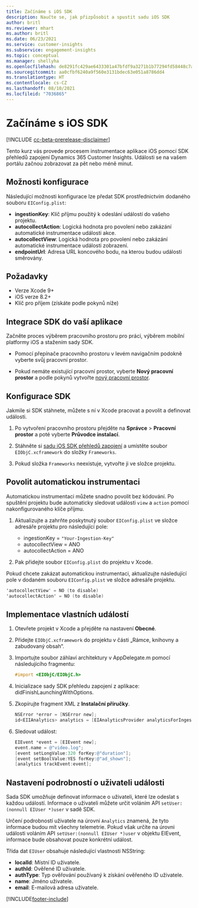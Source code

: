 ```yaml
---
title: Začínáme s iOS SDK
description: Naučte se, jak přizpůsobit a spustit sadu iOS SDK
author: britl
ms.reviewer: mhart
ms.author: britl
ms.date: 06/23/2021
ms.service: customer-insights
ms.subservice: engagement-insights
ms.topic: conceptual
ms.manager: shellyha
ms.openlocfilehash: de8291fc429ae6433301a47bfdf9a3271b1b77294fd58448c7aa6bd0783edc97
ms.sourcegitcommit: aa0cfbf6240a9f560e3131bdec63e051a8786dd4
ms.translationtype: HT
ms.contentlocale: cs-CZ
ms.lasthandoff: 08/10/2021
ms.locfileid: "7036865"
---
```

# <a name="get-started-with-the-ios-sdk"></a>Začínáme s iOS SDK

[!INCLUDE [cc-beta-prerelease-disclaimer](includes/cc-beta-prerelease-disclaimer.md)]

Tento kurz vás provede procesem instrumentace aplikace iOS pomocí SDK přehledů zapojení Dynamics 365 Customer Insights. Události se na vašem portálu začnou zobrazovat za pět nebo méně minut.

## <a name="configuration-options"></a>Možnosti konfigurace

Následující možnosti konfigurace lze předat SDK prostřednictvím dodaného souboru `EIConfig.plist`:

- **ingestionKey**: Klíč příjmu použitý k odeslání událostí do vašeho projektu.
- **autocollectAction**: Logická hodnota pro povolení nebo zakázání automatické instrumentace události akce.
- **autocollectView**: Logická hodnota pro povolení nebo zakázání automatické instrumentace události zobrazení.
- **endpointUrl**: Adresa URL koncového bodu, na kterou budou události směrovány.

## <a name="prerequisites"></a>Požadavky

- Verze Xcode 9+
- iOS verze 8.2+
- Klíč pro příjem (získáte podle pokynů níže)

## <a name="integrate-the-sdk-into-your-application"></a>Integrace SDK do vaší aplikace

Začněte proces výběrem pracovního prostoru pro práci, výběrem mobilní platformy iOS a stažením sady SDK.

- Pomocí přepínače pracovního prostoru v levém navigačním podokně vyberte svůj pracovní prostor.

- Pokud nemáte existující pracovní prostor, vyberte **Nový pracovní prostor** a podle pokynů vytvořte [nový pracovní prostor](create-workspace.md).

## <a name="configure-the-sdk"></a>Konfigurace SDK

Jakmile si SDK stáhnete, můžete s ní v Xcode pracovat a povolit a definovat události.

1. Po vytvoření pracovního prostoru přejděte na **Správce** > **Pracovní prostor** a poté vyberte **Průvodce instalací**.

1. Stáhněte si [sadu iOS SDK přehledů zapojení](https://download.pi.dynamics.com/sdk/EI-SDKs/ei-ios-sdk.zip) a umístěte soubor `EIObjC.xcframework` do složky `Frameworks`.

1. Pokud složka `Frameworks` neexistuje, vytvořte ji ve složce projektu.

## <a name="enable-auto-instrumentation"></a>Povolit automatickou instrumentaci
 
Automatickou instrumentaci můžete snadno povolit bez kódování. Po spuštění projektu bude automaticky sledovat události `view` a `action` pomocí nakonfigurovaného klíče příjmu. 

1. Aktualizujte a zahrňte poskytnutý soubor `EIConfig.plist` ve složce adresáře projektu pro následující pole:
    - ingestionKey = `"Your-Ingestion-Key"`
    - autocollectView = ANO
    - autocollectAction = ANO

2. Pak přidejte soubor `EIConfig.plist` do projektu v Xcode. 



Pokud chcete zakázat automatickou instrumentaci, aktualizujte následující pole v dodaném souboru `EIConfig.plist` ve složce adresáře projektu. 

```objectivec
'autocollectView' = NO (to disable)
'autocollectAction' = NO (to disable)
```


## <a name="implement-custom-events"></a>Implementace vlastních událostí

1. Otevřete projekt v Xcode a přejděte na nastavení **Obecné**. 
1. Přidejte `EIObjC.xcframework` do projektu v části „Rámce, knihovny a zabudovaný obsah“.

1. Importujte soubor záhlaví architektury v AppDelegate.m pomocí následujícího fragmentu:

    ```objectivec
    #import <EIObjC/EIObjC.h>
    ```

1. Inicializace sady SDK přehledu zapojení z aplikace: didFinishLaunchingWithOptions.
1. Zkopírujte fragment XML z **Instalační příručky**.

    ```objectivec
    NSError *error = [NSError new];
    id<EIIAnalytics> analytics = [EIAnalyticsProvider analyticsForIngestionKey:nil error:&error];
    ```

1. Sledovat událost:

    ```objectivec
    EIEvent *event = [EIEvent new];
    event.name = @"video.log";
    [event setLongValue:320 forKey:@"duration"];
    [event setBoolValue:YES forKey:@"ad_shown"];
    [analytics trackEvent:event];
    ```

## <a name="set-user-details-for-your-event"></a>Nastavení podrobností o uživateli události

Sada SDK umožňuje definovat informace o uživateli, které lze odeslat s každou událostí. Informace o uživateli můžete určit voláním API `setUser:(nonnull EIUser *)user` v sadě SDK.

Určení podrobností uživatele na úrovni `Analytics` znamená, že tyto informace budou mít všechny telemetrie. Pokud však určíte na úrovni události voláním API `setUser:(nonnull EIUser *)user` v objektu EIEvent, informace bude obsahovat pouze konkrétní událost.

Třída dat `EIUser` obsahuje následující vlastnosti NSString:

- **localId**: Místní ID uživatele.
- **authId**: Ověřené ID uživatele.
- **authType**: Typ ověřování používaný k získání ověřeného ID uživatele.
- **name**: Jméno uživatele.
- **email**: E-mailová adresa uživatele.


[!INCLUDE[footer-include](../includes/footer-banner.md)]
